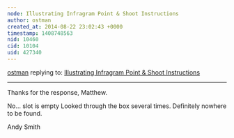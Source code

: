```yaml
---
node: Illustrating Infragram Point & Shoot Instructions
author: ostman
created_at: 2014-08-22 23:02:43 +0000
timestamp: 1408748563
nid: 10460
cid: 10104
uid: 427340
---
```




[ostman](../profile/ostman) replying to: [Illustrating Infragram Point & Shoot Instructions](../notes/mathew/05-10-2014/illustrating-infragram-point-shoot-instructions)

----
Thanks for the response, Matthew.

No… slot is empty Looked through the box several times. Definitely nowhere to be found.

Andy Smith